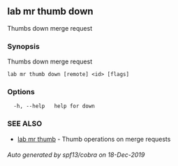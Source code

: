 ## lab mr thumb down

Thumbs down merge request

### Synopsis

Thumbs down merge request

```
lab mr thumb down [remote] <id> [flags]
```

### Options

```
  -h, --help   help for down
```

### SEE ALSO

* [lab mr thumb](lab_mr_thumb.md)	 - Thumb operations on merge requests

###### Auto generated by spf13/cobra on 18-Dec-2019
